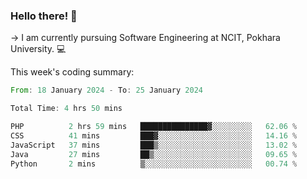 ### Hello there! 👋

-> I am currently pursuing Software Engineering at NCIT, Pokhara University. 💻


This week's coding summary:
<!--START_SECTION:waka-->

```rust
From: 18 January 2024 - To: 25 January 2024

Total Time: 4 hrs 50 mins

PHP          2 hrs 59 mins   ███████████████▓░░░░░░░░░   62.06 %
CSS          41 mins         ███▓░░░░░░░░░░░░░░░░░░░░░   14.16 %
JavaScript   37 mins         ███▒░░░░░░░░░░░░░░░░░░░░░   13.02 %
Java         27 mins         ██▒░░░░░░░░░░░░░░░░░░░░░░   09.65 %
Python       2 mins          ▒░░░░░░░░░░░░░░░░░░░░░░░░   00.74 %
```

<!--END_SECTION:waka-->
